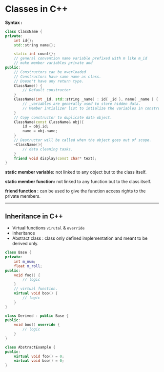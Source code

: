# Classes in C++

**Syntax :**

```cpp
class ClassName {
private:
	int id{};
	std::string name{};

	static int count{};
	// general convention name variable prefixed with m like m_id
	// make member variables private and
public:
	// Constructors can be overloaded 
	// Constructors have same name as class.
	// Doesn't have any return type.
	ClassName() {
		// Default constructor
	}
	ClassName(int _id, std::string _name) : id{ _id }, name{ _name } {
		// _variables are generally used to store hidden data.
		// Member intializer list to intialize the variables in constructor.
	}
	// Copy constructor to duplicate data object.
	ClassName(const ClassName& obj){
		id = obj.id;
		name = obj.name;
	}
	// Destructor will be called when the object goes out of scope.
	~ClassName(){
		// data cleaning tasks.
	}
	friend void display(const char* text);
}
```

**static member variable:** not linked to any object but to the class itself. 

**static member function:** not linked to any function but to the class itself.

**friend function :** can be used to give the function access rights to the private members.


---
## Inheritance in C++

- Virtual functions `virutal` & `override`
- Inheritance 
- Abstract class : class only defined implementation and meant to be derived only.

```cpp
class Base {
private:
	int m_num;
	float m_roll;
public:
	void foo() {
		// logic
	}
	// virtual function.
	virtual void boo() {
		// logic 
	}	
}

class Derived : public Base {
public:
	void boo() override {
		// logic
	}
}

class AbstractExample {
public:
	virtual void foo() = 0;
	virtual void boo() = 0;
}
```



